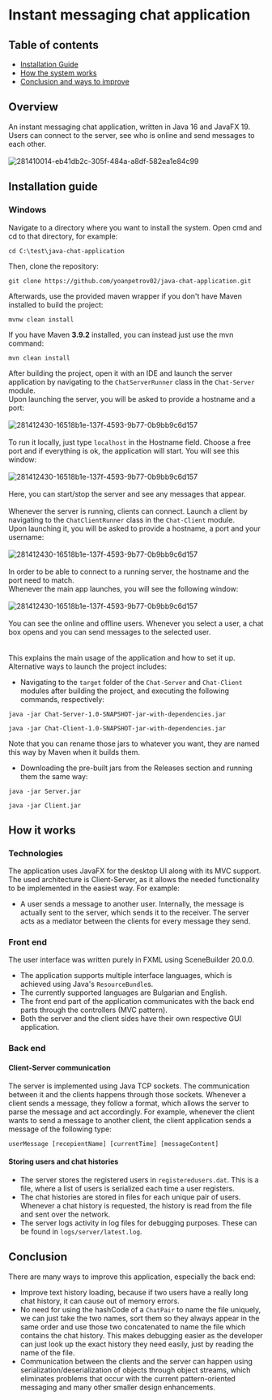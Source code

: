# Instant messaging chat application

## Table of contents

* [Installation Guide](#installation)
* [How the system works](#howitworks)
* [Conclusion and ways to improve](#conclusion)

## Overview

An instant messaging chat application, written in Java 16 and JavaFX 19.\
Users can connect to the server, see who is online and send messages to each other.\
\
![281410014-eb41db2c-305f-484a-a8df-582ea1e84c99](https://github.com/yoanpetrov02/java-chat-application/assets/87146784/8c377978-3d53-4804-b135-d30eee9b2c2b)

<a name="installation"></a>
## Installation guide

### Windows

Navigate to a directory where you want to install the system. Open cmd and cd to that directory, for example:

```
cd C:\test\java-chat-application
```
Then, clone the repository:

```
git clone https://github.com/yoanpetrov02/java-chat-application.git
```

Afterwards, use the provided maven wrapper if you don't have Maven installed to build the project:

```
mvnw clean install
```

If you have Maven **3.9.2** installed, you can instead just use the mvn command:

```
mvn clean install
```

After building the project, open it with an IDE and launch the server application by navigating to the `ChatServerRunner` class in the `Chat-Server` module.\
Upon launching the server, you will be asked to provide a hostname and a port:\
\
![281412430-16518b1e-137f-4593-9b77-0b9bb9c6d157](https://github.com/yoanpetrov02/java-chat-application/assets/87146784/7661edb6-422b-41b4-9b39-7796e9298df3)\
\
To run it locally, just type `localhost` in the Hostname field. Choose a free port and if everything is ok, the application will start. You will see this window:\
\
![281412430-16518b1e-137f-4593-9b77-0b9bb9c6d157](https://github.com/yoanpetrov02/java-chat-application/assets/87146784/66912285-0af0-4886-80d5-419ef8e3c6ee)\
\
Here, you can start/stop the server and see any messages that appear.\
\
Whenever the server is running, clients can connect. Launch a client by navigating to the `ChatClientRunner` class in the `Chat-Client` module.\
Upon launching it, you will be asked to provide a hostname, a port and your username:\
\
![281412430-16518b1e-137f-4593-9b77-0b9bb9c6d157](https://github.com/yoanpetrov02/java-chat-application/assets/87146784/7e77a2b3-ccf9-4187-8687-dc73db30a2a9)\
\
In order to be able to connect to a running server, the hostname and the port need to match.\
Whenever the main app launches, you will see the following window:\
\
![281412430-16518b1e-137f-4593-9b77-0b9bb9c6d157](https://github.com/yoanpetrov02/java-chat-application/assets/87146784/01c9011c-9400-44a4-8b8b-3fe0bd5b9716)\
\
You can see the online and offline users. Whenever you select a user, a chat box opens and you can send messages to the selected user.\
\
\
This explains the main usage of the application and how to set it up. Alternative ways to launch the project includes:

- Navigating to the `target` folder of the `Chat-Server` and `Chat-Client` modules after building the project, and executing the following commands, respectively:
```
java -jar Chat-Server-1.0-SNAPSHOT-jar-with-dependencies.jar
```
```
java -jar Chat-Client-1.0-SNAPSHOT-jar-with-dependencies.jar
```
Note that you can rename those jars to whatever you want, they are named this way by Maven when it builds them.

- Downloading the pre-built jars from the Releases section and running them the same way:
```
java -jar Server.jar
```
```
java -jar Client.jar
```

<a name="howitworks"></a>
## How it works

### Technologies

The application uses JavaFX for the desktop UI along with its MVC support.\
The used architecture is Client-Server, as it allows the needed functionality to be implemented in the easiest way. For example:

- A user sends a message to another user. Internally, the message is actually sent to the server, which sends it to the receiver. The server acts as a mediator between the clients for every message they send.

### Front end

The user interface was written purely in FXML using SceneBuilder 20.0.0.

- The application supports multiple interface languages, which is achieved using Java's `ResourceBundle`s.
- The currently supported languages are Bulgarian and English.
- The front end part of the application communicates with the back end parts through the controllers (MVC pattern).
- Both the server and the client sides have their own respective GUI application.

### Back end

#### Client-Server communication

The server is implemented using Java TCP sockets. The communication between it and the clients happens through those sockets. Whenever a client sends a message, they follow a format, which allows the server to parse the message and act accordingly. For example, whenever the client wants to send a message to another client, the client application sends a message of the following type:
```
userMessage [recepientName] [currentTime] [messageContent]
```

#### Storing users and chat histories

- The server stores the registered users in `registeredusers.dat`. This is a file, where a list of users is serialized each time a user registers.
- The chat histories are stored in files for each unique pair of users. Whenever a chat history is requested, the history is read from the file and sent over the network.
- The server logs activity in log files for debugging purposes. These can be found in `logs/server/latest.log`.

<a name="conclusion"></a>
## Conclusion

There are many ways to improve this application, especially the back end:

- Improve text history loading, because if two users have a really long chat history, it can cause out of memory errors.
- No need for using the hashCode of a `ChatPair` to name the file uniquely, we can just take the two names, sort them so they always appear in the same order and use those two concatenated to name the file which contains the chat history. This makes debugging easier as the developer can just look up the exact history they need easily, just by reading the name of the file.
- Communication between the clients and the server can happen using serialization/deserialization of objects through object streams, which eliminates problems that occur with the current pattern-oriented messaging and many other smaller design enhancements.
